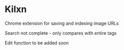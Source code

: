 # Kilxn
Chrome extension for saving and indexing image URLs

Search not complete - only compares with entire tags

Edit function to be added soon
